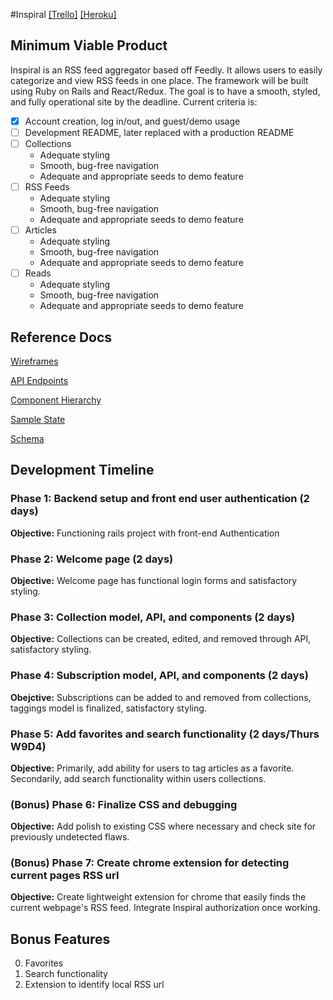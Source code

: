 #Inspiral
[[Trello]](https://trello.com/b/FcWefD2k/inspiral)
[[Heroku]](https://inspiralfs.herokuapp.com/)  
## Minimum Viable Product
Inspiral is an RSS feed aggregator based off Feedly. It allows users to easily categorize and view RSS feeds in one place. The framework will be built using Ruby on Rails and React/Redux. The goal is to have a smooth, styled, and fully operational site by the deadline. Current criteria is:

- [x] Account creation, log in/out, and guest/demo usage
- [ ] Development README, later replaced with a production README
- [ ] Collections
  * Adequate styling
  * Smooth, bug-free navigation
  * Adequate and appropriate seeds to demo feature
- [ ] RSS Feeds
  * Adequate styling
  * Smooth, bug-free navigation
  * Adequate and appropriate seeds to demo feature
- [ ] Articles
  * Adequate styling
  * Smooth, bug-free navigation
  * Adequate and appropriate seeds to demo feature
- [ ] Reads
  * Adequate styling
  * Smooth, bug-free navigation
  * Adequate and appropriate seeds to demo feature


## Reference Docs
[Wireframes](./wireframes)

[API Endpoints](./api-endpoints.md)

[Component Hierarchy](./component-hierarchy.md)

[Sample State](./sample-state.md)

[Schema](./schema.md)

## Development Timeline
### Phase 1: Backend setup and front end user authentication (2 days)
**Objective:** Functioning rails project with front-end Authentication
### Phase 2: Welcome page (2 days)
**Objective:** Welcome page has functional login forms and satisfactory styling.
### Phase 3: Collection model, API, and components (2 days)
**Objective:** Collections can be created, edited, and removed through API, satisfactory styling.
### Phase 4: Subscription model, API, and components (2 days)
**Obejctive:** Subscriptions can be added to and removed from collections, taggings model is finalized, satisfactory styling.
### Phase 5: Add favorites and search functionality (2 days/Thurs W9D4)
**Objective:** Primarily, add ability for users to tag articles as a favorite. Secondarily, add search functionality within users collections.
### (Bonus) Phase 6: Finalize CSS and debugging
**Objective:** Add polish to existing CSS where necessary and check site for previously undetected flaws.
### (Bonus) Phase 7: Create chrome extension for detecting current pages RSS url
**Objective:** Create lightweight extension for chrome that easily finds the current webpage's RSS feed. Integrate Inspiral authorization once working.

## Bonus Features
0. Favorites
0. Search functionality
0. Extension to identify local RSS url
